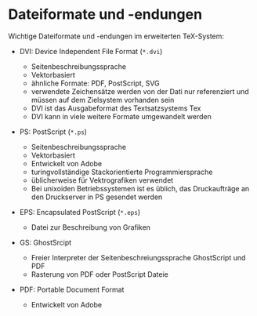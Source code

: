 # Dateiformate und -endungen 

Wichtige Dateiformate und -endungen im erweiterten TeX-System:

* DVI: Device Independent File Format (`*.dvi`)
    * Seitenbeschreibungssprache
    * Vektorbasiert
    * ähnliche Formate: PDF, PostScript, SVG 
    * verwendete Zeichensätze werden von der Dati nur referenziert und müssen 
      auf dem Zielsystem vorhanden sein
    * DVI ist das Ausgabeformat des Textsatzsystems Tex
    * DVI kann in viele weitere Formate umgewandelt werden

* PS: PostScript (`*.ps`)
    * Seitenbeschreibungssprache
    * Vektorbasiert
    * Entwickelt von Adobe
    * turingvollständige Stackorientierte Programmiersprache
    * üblicherweise für Vektrografiken verwendet
    * Bei unixoiden Betriebssystemen ist es üblich, 
      das Druckaufträge an den Druckserver in PS gesendet werden

* EPS: Encapsulated PostScript (`*.eps`)
    * Datei zur Beschreibung von Grafiken

* GS: GhostSrcipt
    * Freier Interpreter der Seitenbeschreiungssprache GhostScript und PDF
    * Rasterung von PDF oder PostScript Dateie

* PDF: Portable Document Format
    * Entwickelt von Adobe

